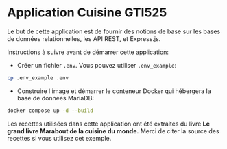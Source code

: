 # Application Cuisine GTI525

Le but de cette application est de fournir des notions de base sur les bases de données relationnelles, 
les API REST, et Express.js.

Instructions à suivre avant de démarrer cette application:

* Créer un fichier `.env`. Vous pouvez utiliser `.env_example`:
```bash
cp .env_example .env
``` 

* Construire l'image et démarrer le conteneur Docker qui hébergera la base de données MariaDB:
```bash
docker compose up -d --build
``` 

Les recettes utilisées dans cette application ont été extraites du livre **Le grand livre Marabout 
de la cuisine du monde.** Merci de citer la source des recettes si vous utilisez cet exemple.
